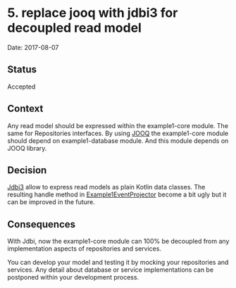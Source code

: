 # 5. replace jooq with jdbi3 for decoupled read model

Date: 2017-08-07

## Status

Accepted

## Context

Any read model should be expressed within the example1-core module. The same for Repositories interfaces. By using [JOOQ](https://www.jooq.org/)
the example1-core module should depend on example1-database module. And this module depends on JOOQ library.

## Decision

[Jdbi3](https://github.com/jdbi/jdbi) allow to express read models as plain Kotlin data classes. The resulting handle
method in [Example1EventProjector](krabzilla-example1/krabzilla-example1-service/src/main/java/crabzilla/example1/Example1EventProjector.java)
become a bit ugly but it can be improved in the future.

## Consequences

With Jdbi, now the example1-core module can 100% be decoupled from any implementation aspects of repositories and services.

You can develop your model and testing it by mocking your repositories and services. Any detail about database or service
implementations can be postponed within your development process.
